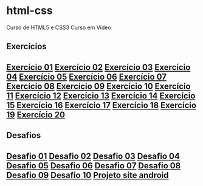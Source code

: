 # html-css
 Curso de HTML5 e CSS3 Curso em Video

<h2>Exercícios<h2>
<a href="exercícios/ex001">Exercício 01</a>
<a href="exercícios/ex002">Exercício 02</a>
<a href="exercícios/ex003">Exercício 03</a>
<a href="exercícios/ex004">Exercício 04</a>
<a href="exercícios/ex006">Exercício 05</a>
<a href="exercícios/ex007">Exercício 06</a>
<a href="exercícios/ex008">Exercício 07</a>
<a href="exercícios/ex009">Exercício 08</a>
<a href="exercícios/ex010">Exercício 09</a>
<a href="exercícios/ex011">Exercício 10</a>
<a href="exercícios/ex012">Exercício 11</a>
<a href="exercícios/ex013">Exercício 12</a>
<a href="exercícios/ex014">Exercício 13</a>
<a href="exercícios/ex015">Exercício 14</a>
<a href="exercícios/ex016">Exercício 15</a>
<a href="exercícios/ex017">Exercício 16</a>
<a href="exercícios/ex018">Exercício 17</a>
<a href="exercícios/ex019">Exercício 18</a>
<a href="exercícios/ex020">Exercício 19</a>
<a href="exercícios/ex021">Exercício 20</a>

<h2>Desafios<h2>
<a href="exercícios/d001">Desafio 01</a>
<a href="exercícios/d002">Desafio 02</a>
<a href="exercícios/d003">Desafio 03</a>
<a href="exercícios/d004">Desafio 04</a>
<a href="exercícios/d005">Desafio 05</a>
<a href="exercícios/d006">Desafio 06</a>
<a href="exercícios/d007">Desafio 07</a>
<a href="exercícios/d008">Desafio 08</a>
<a href="exercícios/d009">Desafio 09</a>
<a href="exercícios/d010">Desafio 10</a>
<a href="exercícios/d010(1)">Projeto site android</a>